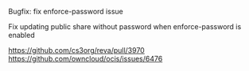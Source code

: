 Bugfix: fix enforce-password issue

Fix updating public share without password when enforce-password is enabled 

https://github.com/cs3org/reva/pull/3970
https://github.com/owncloud/ocis/issues/6476
